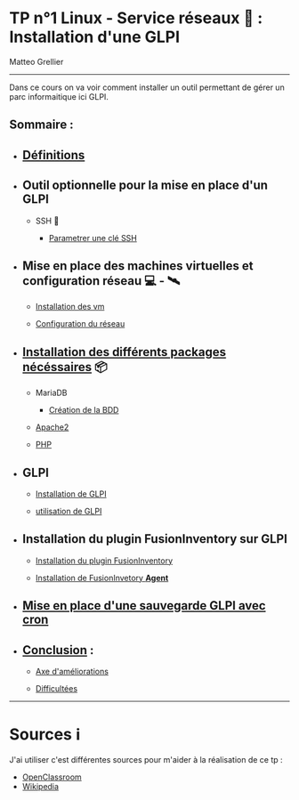 # **TP n°1 Linux - Service réseaux 🐧 : Installation d'une GLPI**  

Matteo Grellier  

----------------  

Dans ce cours on va voir comment installer un outil permettant de gérer un parc informaitique ici GLPI.

## Sommaire :

- ## [Définitions](https://github.com/Matteo-Grellier/LinuxGLPI/blob/main/Files/D%C3%A9finitions.md#d%C3%A9finitions)

- ## Outil optionnelle pour la mise en place d'un GLPI

  - SSH 🔑 

    - [Parametrer une clé SSH](https://github.com/Matteo-Grellier/LinuxGLPI/blob/main/Files/SSH.md#ssh)

- ## Mise en place des machines virtuelles et configuration réseau 💻 - 🛰️

  - [Installation des vm](https://github.com/Matteo-Grellier/LinuxGLPI/blob/main/Files/VM_R%C3%A9seaux.md#installation-des-vm)

  - [Configuration du réseau](https://github.com/Matteo-Grellier/LinuxGLPI/blob/main/Files/VM_R%C3%A9seaux.md#configuration-du-r%C3%A9seau)

- ## [Installation des différents packages nécéssaires](https://github.com/Matteo-Grellier/LinuxGLPI/blob/main/Files/InstallPackages.md#installation-des-packages) 📦

  - MariaDB 
    - [Création de la BDD](https://github.com/Matteo-Grellier/LinuxGLPI/blob/main/Files/InstallPackages.md#cr%C3%A9ation-de-la-base-de-donn%C3%A9e-mariadb)

  - [Apache2](https://github.com/Matteo-Grellier/LinuxGLPI/blob/main/Files/InstallPackages.md#installer-apache2)

  - [PHP](https://github.com/Matteo-Grellier/LinuxGLPI/blob/main/Files/InstallPackages.md#installer-php)

- ## GLPI 

  - [Installation de GLPI](https://github.com/Matteo-Grellier/LinuxGLPI/blob/main/Files/GLPI.md#installation-du-glpi)
  
  - [utilisation de GLPI](https://github.com/Matteo-Grellier/LinuxGLPI/blob/main/Files/GLPI.md#utilisation-du-glpi)

- ## Installation du plugin FusionInventory sur GLPI 

  - [Installation du plugin FusionInventory](https://github.com/Matteo-Grellier/LinuxGLPI/blob/main/Files/FusionInventory.md#installation-du-plugin-fusioninventory)

  - [Installation de FusionInvetory **Agent**](https://github.com/Matteo-Grellier/LinuxGLPI/blob/main/Files/FusionInventory.md#installation-de-fusioninventoryagent)

- ## [Mise en place d'une sauvegarde GLPI avec cron](https://github.com/Matteo-Grellier/LinuxGLPI/blob/main/Files/Backup.md#mise-en-place-dune-sauvegarde-automatique)

- ## [Conclusion](https://github.com/Matteo-Grellier/LinuxGLPI/blob/main/Files/Conclusion.md#conclusion) :

  - [Axe d'améliorations](https://github.com/Matteo-Grellier/LinuxGLPI/blob/main/Files/Conclusion.md#axe-dam%C3%A9lioration)

  - [Difficultées](https://github.com/Matteo-Grellier/LinuxGLPI/blob/main/Files/Conclusion.md#difficult%C3%A9es)

----------
# **Sources** ℹ️

J'ai utiliser c'est différentes sources pour m'aider à la réalisation de ce tp :

- [OpenClassroom](https://openclassrooms.com/fr/courses/1730516-gerez-votre-parc-informatique-avec-glpi/5993816-installez-votre-serveur-glpi)
- [Wikipedia](https://fr.wikipedia.org/wiki/Gestionnaire_Libre_de_Parc_Informatique)
